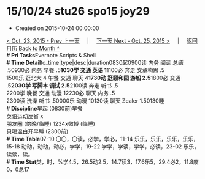 # 15/10/24 stu26 spo15 joy29

* Created on 2015-10-24 00:00:00

[&lt; Oct. 23, 2015 - Prev 上一天](d23.md)     \|     [下一天 Next - Oct. 25, 2015 &gt;](d25.md)     \|     [返回月历 Back to Month ^](index.md)   
**\# Pri Tasks**Evernote Scripts & Shell  
**\# Time Detail**to\_time\|type\|desc\|duration0830起0900读 内务 阅读 总结 .50930必 内务 早餐 .5**1030学 交通 英语 1**1100必 奔走 文章构思 .5  
1500乐 逛北大 4 午餐 交通 聊天 4**1730动 逛颐和园 游船 2.5**1800必 交通 .5**2030学 写脚本 调试 2.5**2100读 奔走 听书 .5  
2200学 晚餐 交通 动漫 12230必 聊天 内务 .5  
2300读 洗澡 听书 .50000乐 动漫 10130读 聊天 Zealer 1.50130睡  
**\# Discipline**早起 \(0830前\)早餐  
英语运动反省 x  
朋友圈 \(傍晚/临睡\) 1234x微博 \(临睡\)  
只喝温白开早睡 \(2300前\)  
**\# Time Table**07-10 〇〇，〇读，必学，学必，11-14 乐乐，乐乐，乐乐，乐乐，15-18 动动，动动，动必，学学，19-22 学学，学读，学学，必读，23-02 乐乐，读读，读。  
**\# Time Stat**类，时，%学4.5，26.5动2.5，14.7读3，17.6乐5，29.4必2，11.8废0，0总17  
  


